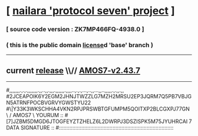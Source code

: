 
# [ [nailara 'protocol seven' project](http://nailara.network/) ]

### [ source code version : ZK7MP466FQ-4938.0 ]

### ( this is the public domain [license](../license)d 'base' branch )
---
## current [release](https://github.com/nailara-technologies/protocol-7/releases) \\\\// [AMOS7-v2.43.7](https://github.com/nailara-technologies/protocol-7/releases/tag/AMOS7-v2.43.7)
---

#,,,,,,,.,.,.,,,,,,,.,,..,,.,,,.,,,,,,.,,,,..,.,.,...,..,,...,,..,,,,,.,.,,.,,
#2JCEAPOIK6Y2EGM2JHNJTWZZLG7MZH2MRSU2EP3JQRM7Q5PB7VBJGN5ATRNFPOCBVGRVYGWSTYU22
#\\\|Y33K3WKSCHHA4VKN2RPJPRSWBTGFUMPM5QOITXP2BLCGXPJ77GN \ / AMOS7 \ YOURUM ::
#\[7]JZBM5DMGD6JTOGFEYZTZHELZ6L2DWRPJ3DSZISPK5M75JYUHRCAI 7  DATA SIGNATURE ::
#:::::::::::::::::::::::::::::::::::::::::::::::::::::::::::::::::::::::::::::
